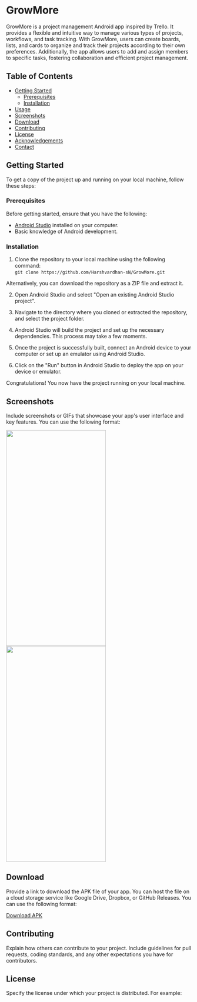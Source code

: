 # GrowMore

GrowMore is a project management Android app inspired by Trello. It provides a flexible and intuitive way to manage various types of projects, workflows, and task tracking. With GrowMore, users can create boards, lists, and cards to organize and track their projects according to their own preferences. Additionally, the app allows users to add and assign members to specific tasks, fostering collaboration and efficient project management.

## Table of Contents

- [Getting Started](#getting-started)
  - [Prerequisites](#prerequisites)
  - [Installation](#installation)
- [Usage](#usage)
- [Screenshots](#screenshots)
- [Download](#download)
- [Contributing](#contributing)
- [License](#license)
- [Acknowledgements](#acknowledgements)
- [Contact](#contact)

## Getting Started

To get a copy of the project up and running on your local machine, follow these steps:

### Prerequisites

Before getting started, ensure that you have the following:

- [Android Studio](https://developer.android.com/studio) installed on your computer.
- Basic knowledge of Android development.

### Installation

1. Clone the repository to your local machine using the following command: <br>
```git clone https://github.com/Harshvardhan-sN/GrowMore.git```

Alternatively, you can download the repository as a ZIP file and extract it.

2. Open Android Studio and select "Open an existing Android Studio project".

3. Navigate to the directory where you cloned or extracted the repository, and select the project folder.

4. Android Studio will build the project and set up the necessary dependencies. This process may take a few moments.

5. Once the project is successfully built, connect an Android device to your computer or set up an emulator using Android Studio.

6. Click on the "Run" button in Android Studio to deploy the app on your device or emulator.

Congratulations! You now have the project running on your local machine.

## Screenshots

Include screenshots or GIFs that showcase your app's user interface and key features. You can use the following format:

<img src="https://github.com/Harshvardhan-sN/GrowMore/blob/main/screenshots/splash.jpg" width="271" height="587">
<img src="https://github.com/Harshvardhan-sN/GrowMore/blob/main/screenshots/intro.jpg" width="271" height="587">

## Download

Provide a link to download the APK file of your app. You can host the file on a cloud storage service like Google Drive, Dropbox, or GitHub Releases. You can use the following format:

[Download APK](link/to/download/apk)

## Contributing

Explain how others can contribute to your project. Include guidelines for pull requests, coding standards, and any other expectations you have for contributors.

## License

Specify the license under which your project is distributed. For example:

